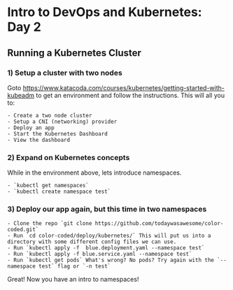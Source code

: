 # Intro to DevOps and Kubernetes: Day 2
## Running a Kubernetes Cluster


### 1) Setup a cluster with two nodes

Goto https://www.katacoda.com/courses/kubernetes/getting-started-with-kubeadm to get an environment and follow the instructions. This will all you to:

	- Create a two node cluster
	- Setup a CNI (networking) provider
	- Deploy an app
	- Start the Kubernetes Dashboard
	- View the dashboard

### 2) Expand on Kubernetes concepts

While in the environment above, lets introduce namespaces. 

	- `kubectl get namespaces`
	- `kubectl create namespace test`

### 3) Deploy our app again, but this time in two namespaces

	- Clone the repo `git clone https://github.com/todaywasawesome/color-coded.git`	
	- Run `cd color-coded/deploy/kubernetes/` This will put us into a directory with some different config files we can use. 
	- Run `kubectl apply -f  blue.deployment.yaml --namespace test` 
	- Run `kubectl apply -f blue.service.yaml --namespace test`
	- Run `kubectl get pods` What's wrong? No pods? Try again with the `--namespace test` flag or `-n test`

Great! Now you have an intro to namespaces!